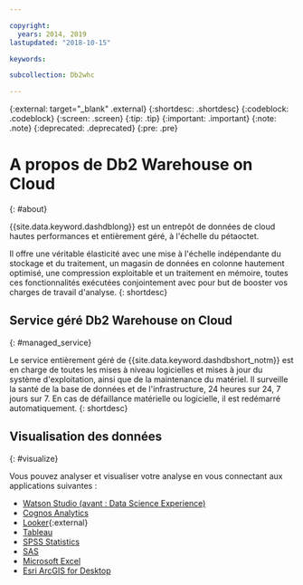 ```yaml
---

copyright:
  years: 2014, 2019
lastupdated: "2018-10-15"

keywords:

subcollection: Db2whc

---
```


<!-- Attribute definitions --> 
{:external: target="_blank" .external}
{:shortdesc: .shortdesc}
{:codeblock: .codeblock}
{:screen: .screen}
{:tip: .tip}
{:important: .important}
{:note: .note}
{:deprecated: .deprecated}
{:pre: .pre}

# A propos de Db2 Warehouse on Cloud
{: #about}

{{site.data.keyword.dashdblong}} est un entrepôt de données de cloud hautes performances et entièrement géré, à l'échelle du pétaoctet.

Il offre une véritable élasticité avec une mise à l'échelle indépendante du stockage et du traitement, un magasin de données en colonne hautement optimisé, une compression exploitable et un traitement en mémoire, toutes ces fonctionnalités exécutées conjointement avec pour but de booster vos charges de travail d'analyse.
{: shortdesc}

## Service géré Db2 Warehouse on Cloud
{: #managed_service}

Le service entièrement géré de {{site.data.keyword.dashdbshort_notm}} est en charge de toutes les mises à
niveau logicielles et mises à jour du système d'exploitation, ainsi que de la maintenance du matériel. Il surveille la santé de la base de données et de l'infrastructure, 24 heures sur 24, 7 jours sur 7. En cas de défaillance matérielle ou logicielle, il est redémarré automatiquement.
{: shortdesc}

<!-- ## Provisioning of Db2 Warehouse on Cloud
{: #whse_provision}

The {{site.data.keyword.dashdbshort_notm}} database can be provisioned on {{site.data.keyword.BluSoftlayer_full}} and for AWS.
{: shortdesc}

If you want to have the data warehouse provisioned for AWS, select the **MPP Small for AWS** plan. -->

## Visualisation des données
{: #visualize}

Vous pouvez analyser et visualiser votre analyse en vous connectant aux applications suivantes :

- [Watson Studio (avant : Data Science Experience)](/docs/services/Db2whc/connecting?topic=Db2whc-ds#watson_studio)
- [Cognos Analytics](/docs/services/Db2whc/connecting?topic=Db2whc-data_vis_bi#cognos)
- [Looker](https://docs.looker.com/setup-and-management/connecting-to-db){:external}
- [Tableau](/docs/services/Db2whc/connecting?topic=Db2whc-data_vis_bi#tableau)
- [SPSS Statistics](/docs/services/Db2whc/connecting?topic=Db2whc-ds#spss_stats)
- [SAS](/docs/services/Db2whc/connecting?topic=Db2whc-ds#sas)
- [Microsoft Excel](/docs/services/Db2whc/connecting?topic=Db2whc-data_vis_bi#excel)
- [Esri ArcGIS for Desktop](/docs/services/Db2whc/connecting?topic=Db2whc-data_vis_bi#esri_arcgis)


